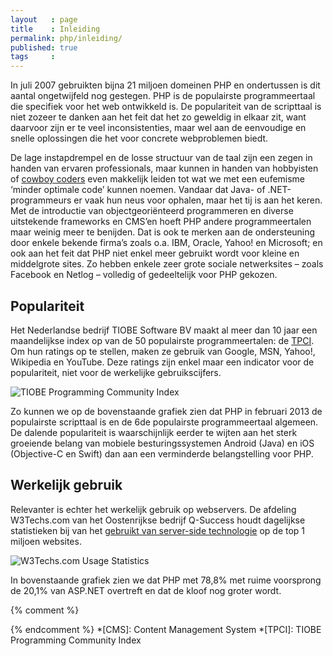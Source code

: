 ```yaml
---
layout   : page
title    : Inleiding
permalink: php/inleiding/
published: true
tags     :
---
```


In juli 2007 gebruikten bijna 21 miljoen domeinen PHP en ondertussen is dit aantal ongetwijfeld nog gestegen. PHP is de populairste programmeertaal die specifiek voor het web ontwikkeld is. De populariteit van de scripttaal is niet zozeer te danken aan het feit dat het zo geweldig in elkaar zit, want daarvoor zijn er te veel inconsistenties, maar wel aan de eenvoudige en snelle oplossingen die het voor concrete webproblemen biedt.

De lage instapdrempel en de losse structuur van de taal zijn een zegen in handen van ervaren professionals, maar kunnen in handen van hobbyisten of [cowboy coders](http://c2.com/cgi/wiki?CowboyCoder) even makkelijk leiden tot wat we met een eufemisme ‘minder optimale code’ kunnen noemen. Vandaar dat Java- of .NET-programmeurs er vaak hun neus voor ophalen, maar het tij is aan het keren. Met de introductie van objectgeoriënteerd programmeren en diverse uitstekende frameworks en CMS’en hoeft PHP andere programmeertalen maar weinig meer te benijden. Dat is ook te merken aan de ondersteuning door enkele bekende firma’s zoals o.a. IBM, Oracle, Yahoo! en Microsoft; en ook aan het feit dat PHP niet enkel meer gebruikt wordt voor kleine en middelgrote sites. Zo hebben enkele zeer grote sociale netwerksites – zoals Facebook en Netlog – volledig of gedeeltelijk voor PHP gekozen.

Populariteit
------------

Het Nederlandse bedrijf TIOBE Software BV maakt al meer dan 10 jaar een maandelijkse index op van de 50 populairste programmeertalen: de [TPCI](http://www.tiobe.com/index.php/content/paperinfo/tpci/). Om hun ratings op te stellen, maken ze gebruik van Google, MSN, Yahoo!, Wikipedia en YouTube. Deze ratings zijn enkel maar een indicator voor de populariteit, niet voor de werkelijke gebruikscijfers.

![TIOBE Programming Community Index](https://docs.google.com/spreadsheet/oimg?key=0ArU4mtrGp5vKdEJBbnFWZFB3RllyUl9WVmt6WEtmZkE&amp;oid=1&amp;zx=ouj0teg8sgqb "TIOBE Programming Community Index")

Zo kunnen we op de bovenstaande grafiek zien dat PHP in februari 2013 de populairste scripttaal is en de 6de populairste programmeertaal algemeen. De dalende populariteit is waarschijnlijk eerder te wijten aan het sterk groeiende belang van mobiele besturingssystemen Android (Java) en iOS (Objective-C en Swift) dan aan een verminderde belangstelling voor PHP.

Werkelijk gebruik
-----------------

Relevanter is echter het werkelijk gebruik op webservers. De afdeling W3Techs.com van het Oostenrijkse bedrijf Q-Success houdt dagelijkse statistieken bij van het [gebruikt van server-side technologie](http://w3techs.com/technologies/overview/programming_language/all) op de top 1 miljoen websites.

![W3Techs.com Usage Statistics](https://docs.google.com/spreadsheet/oimg?key=0ArU4mtrGp5vKdEJBbnFWZFB3RllyUl9WVmt6WEtmZkE&amp;oid=2&amp;zx=nzp8ozfp4s58 "W3Techs.com Usage Statistics")

In bovenstaande grafiek zien we dat PHP met 78,8% met ruime voorsprong de 20,1% van ASP.NET overtreft en dat de kloof nog groter wordt.

{% comment %}
<!-- ⚓ Afkortingen -->
{% endcomment %}
*[CMS]:                     Content Management System
*[TPCI]:                    TIOBE Programming Community Index